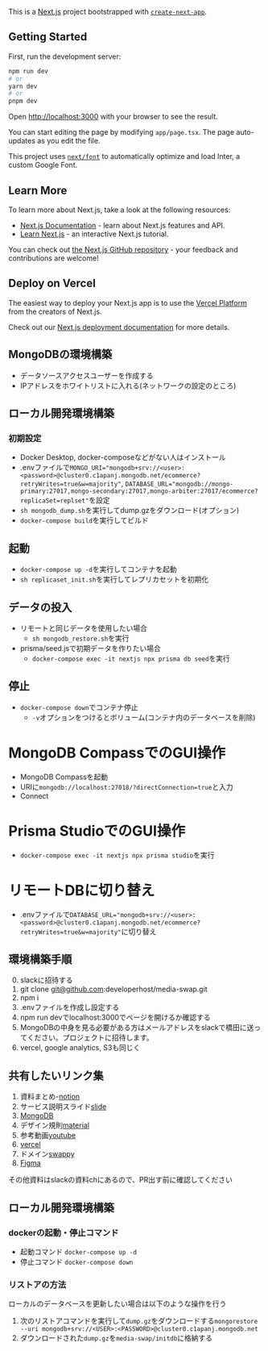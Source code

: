 This is a [Next.js](https://nextjs.org/) project bootstrapped with [`create-next-app`](https://github.com/vercel/next.js/tree/canary/packages/create-next-app).

## Getting Started

First, run the development server:

```bash
npm run dev
# or
yarn dev
# or
pnpm dev
```

Open [http://localhost:3000](http://localhost:3000) with your browser to see the result.

You can start editing the page by modifying `app/page.tsx`. The page auto-updates as you edit the file.

This project uses [`next/font`](https://nextjs.org/docs/basic-features/font-optimization) to automatically optimize and load Inter, a custom Google Font.

## Learn More

To learn more about Next.js, take a look at the following resources:

- [Next.js Documentation](https://nextjs.org/docs) - learn about Next.js features and API.
- [Learn Next.js](https://nextjs.org/learn) - an interactive Next.js tutorial.

You can check out [the Next.js GitHub repository](https://github.com/vercel/next.js/) - your feedback and contributions are welcome!

## Deploy on Vercel

The easiest way to deploy your Next.js app is to use the [Vercel Platform](https://vercel.com/new?utm_medium=default-template&filter=next.js&utm_source=create-next-app&utm_campaign=create-next-app-readme) from the creators of Next.js.

Check out our [Next.js deployment documentation](https://nextjs.org/docs/deployment) for more details.

## MongoDBの環境構築

- データソースアクセスユーザーを作成する
- IPアドレスをホワイトリストに入れる(ネットワークの設定のところ)

## ローカル開発環境構築

### 初期設定

- Docker Desktop, docker-composeなどがない人はインストール
- .envファイルで`MONGO_URI="mongodb+srv://<user>:<password>@cluster0.c1apanj.mongodb.net/ecommerce?retryWrites=true&w=majority"`, `DATABASE_URL="mongodb://mongo-primary:27017,mongo-secondary:27017,mongo-arbiter:27017/ecommerce?replicaSet=replset"`を設定
- `sh mongodb_dump.sh`を実行してdump.gzをダウンロード(オプション)
- `docker-compose build`を実行してビルド

## 起動

- `docker-compose up -d`を実行してコンテナを起動
- `sh replicaset_init.sh`を実行してレプリカセットを初期化

## データの投入

- リモートと同じデータを使用したい場合
  - `sh mongodb_restore.sh`を実行
- prisma/seed.jsで初期データを作りたい場合
  - `docker-compose exec -it nextjs npx prisma db seed`を実行

## 停止

- `docker-compose down`でコンテナ停止
  - `-v`オプションをつけるとボリューム(コンテナ内のデータベースを削除)

# MongoDB CompassでのGUI操作

- MongoDB Compassを起動
- URIに`mongodb://localhost:27018/?directConnection=true`と入力
- Connect

# Prisma StudioでのGUI操作

- `docker-compose exec -it nextjs npx prisma studio`を実行

# リモートDBに切り替え

- .envファイルで`DATABASE_URL="mongodb+srv://<user>:<password>@cluster0.c1apanj.mongodb.net/ecommerce?retryWrites=true&w=majority"`に切り替え

## 環境構築手順

0. slackに招待する
1. git clone git@github.com:developerhost/media-swap.git
2. npm i
3. .envファイルを作成し設定する
4. npm run devでlocalhost:3000でページを開けるか確認する
5. MongoDBの中身を見る必要がある方はメールアドレスをslackで橋田に送ってください。プロジェクトに招待します。
6. vercel, google analytics, S3も同じく

## 共有したいリンク集

1. 資料まとめ-[notion](https://ring-brand-8a1.notion.site/web-a21f7d21402e4837bee9dc095379d784?pvs=4)
2. サービス説明スライド[slide](https://docs.google.com/presentation/d/1bpopnTWIMddWTKF0L7PbIC5OX9K09WoX1sfmDqGdR6c/edit?usp=sharing)
3. [MongoDB](https://cloud.mongodb.com/v2/650570ecc24c6674dfe276c1#/overview)
4. デザイン規則[material](https://m3.material.io/components/buttons/overview)
5. 参考動画[youtube](https://www.youtube.com/watch?v=PGPGcKBpAk8&t=18s)
6. [vercel](https://vercel.com/dirtyman69/media-swap)
7. ドメイン[swappy](https://www.swappy.jp/)
8. [Figma](https://www.figma.com/file/hGDNS4SqUcCFPEO7QktPpm/Untitled?type=design&node-id=0-1&mode=design&t=RXinljJlgKGIVOjm-0)

その他資料はslackの資料chにあるので、PR出す前に確認してください
## ローカル開発環境構築
### dockerの起動・停止コマンド
- 起動コマンド `docker-compose up -d`
- 停止コマンド `docker-compose down`
### リストアの方法
ローカルのデータベースを更新したい場合は以下のような操作を行う
1. 次のリストアコマンドを実行して`dump.gz`をダウンロードする`mongorestore --uri mongodb+srv://<USER>:<PASSWORD>@cluster0.c1apanj.mongodb.net`
2. ダウンロードされた`dump.gz`を`media-swap/initdb`に格納する
